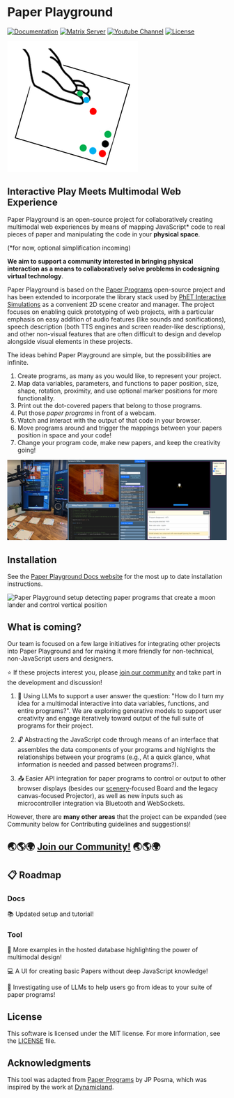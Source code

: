 # Paper Playground 

[![Documentation](https://img.shields.io/badge/documentation-website-yellow?logo=markdown&logoColor=yellow)](https://phetsims.github.io/paper-land/)
[![Matrix Server](https://img.shields.io/badge/matrix-chat-green?logo=matrix&logoColor=green)](https://matrix.to/#/#interactive-paper-programming:matrix.org)
[![Youtube Channel](https://img.shields.io/badge/youtube-channel-red?logo=youtube&logoColor=red)](https://www.youtube.com/@PaperPlaygroundCommunity/)
[![License](https://img.shields.io/github/license/phetsims/paper-land?color=blue)](./LICENSE)

![logo](docs/assets/hand-with-dots.png)

## Interactive Play Meets Multimodal Web Experience

Paper Playground is an open-source project for collaboratively creating multimodal web experiences by means of mapping JavaScript* code to real pieces of paper and manipulating the code in your **physical space**.

(*for now, optional simplification incoming)

**We aim to support a community interested in bringing physical interaction as a means to collaboratively solve problems in codesigning virtual technology**.

Paper Playground is based on the [Paper Programs](https://paperprograms.org) open-source project and has been extended to incorporate the library stack used by [PhET Interactive Simulations](https://www.github.com/phetsims/community) as a convenient 2D scene creator and manager. The project focuses on enabling quick prototyping of web projects, with a particular emphasis on easy addition of audio features (like sounds and sonifications), speech description (both TTS engines and screen reader-like descriptions), and other non-visual features that are often difficult to design and develop alongside visual elements in these projects.

The ideas behind Paper Playground are simple, but the possibilities are infinite. 

1. Create programs, as many as you would like, to represent your project.
2. Map data variables, parameters, and functions to paper position, size, shape, rotation, proximity, and use optional marker positions for more functionality.
3. Print out the dot-covered papers that belong to those programs. 
4. Put those *paper programs* in front of a webcam. 
5. Watch and interact with the output of that code in your browser. 
6. Move programs around and trigger the mappings between your papers position in space and your code!
7. Change your program code, make new papers, and keep the creativity going!

![Paper Playground setup detecting paper programs that create a moon lander and control vertical thrust](/docs/assets/full-interface.png)

## Installation

See the [Paper Playground Docs website](https://phetsims.github.io/paper-land/setup/install/) for the most up to date installation instructions.

![Paper Playground setup detecting paper programs that create a moon lander and control vertical position](/www/web-assets/lunar-lander-craft.gif)

## What is coming?

Our team is focused on a few large initiatives for integrating other projects into Paper Playground and for making it more friendly for non-technical, non-JavaScript users and designers. 

⭐ If these projects interest you, please [join our community](https://phetsims.github.io/paper-land/community/) and take part in the development and discussion!

1. :robot: Using LLMs to support a user answer the question: "How do I turn my idea for a multimodal interactive into data variables, functions, and entire programs?". We are exploring generative models to support user creativity and engage iteratively toward output of the full suite of programs for their project.

2. :unlock: Abstracting the JavaScript code through means of an interface that assembles the data components of your programs and highlights the relationships between your programs (e.g., At a quick glance, what information is needed and passed between programs?).

3. :outbox_tray: Easier API integration for paper programs to control or output to other browser displays (besides our [scenery](https://github.com/phetsims/scenery)-focused Board and the legacy canvas-focused Projector), as well as new inputs such as microcontroller integration via Bluetooth and WebSockets.

However, there are **many other areas** that the project can be expanded (see Community below for Contributing guidelines and suggestions)!

## :earth_asia::earth_americas::earth_africa: [Join our Community!](https://phetsims.github.io/paper-land/community/) :earth_asia::earth_americas::earth_africa:

## :clipboard: Roadmap

### Docs
:books:  Updated setup and tutorial!

### Tool
:page_with_curl:  More examples in the hosted database highlighting the power of multimodal design!

:computer:  A UI for creating basic Papers without deep JavaScript knowledge!

:robot: Investigating use of LLMs to help users go from ideas to your suite of paper programs!

## License

This software is licensed under the MIT license. For more information, see the [LICENSE](https://github.com/phetsims/paper-land/blob/main/LICENSE) file.

## Acknowledgments

This tool was adapted from [Paper Programs](https://paperprograms.org/) by JP Posma, which was inspired by the work at [Dynamicland](https://dynamicland.org).

